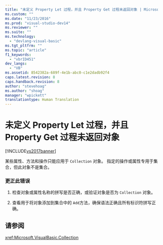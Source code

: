```yaml
---
title: "未定义 Property Let 过程，并且 Property Get 过程未返回对象 | Microsoft Docs"
ms.custom: ""
ms.date: "11/23/2016"
ms.prod: "visual-studio-dev14"
ms.reviewer: ""
ms.suite: ""
ms.technology: 
  - "devlang-visual-basic"
ms.tgt_pltfrm: ""
ms.topic: "article"
f1_keywords: 
  - "vbrID451"
dev_langs: 
  - "VB"
ms.assetid: 8542382a-689f-4e1b-abc0-c1e2dadb92f4
caps.latest.revision: 8
caps.handback.revision: 8
author: "stevehoag"
ms.author: "shoag"
manager: "wpickett"
translationtype: Human Translation
---
```

# 未定义 Property Let 过程，并且 Property Get 过程未返回对象
[!INCLUDE[vs2017banner](../../../csharp/includes/vs2017banner.md)]

某些属性、方法和操作只能应用于 `Collection` 对象。  指定的操作或属性专用于集合，但此对象不是集合。  
  
### 更正此错误  
  
1.  检查对象或属性名称的拼写是否正确，或验证对象是否为 `Collection` 对象。  
  
2.  查看用于将对象添加到集合中的 `Add`方法，确保语法正确且所有标识符拼写正确。  
  
## 请参阅  
 <xref:Microsoft.VisualBasic.Collection>